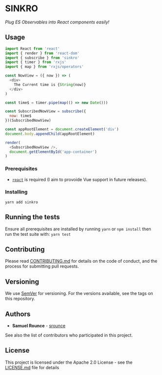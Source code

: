 # SINKRO

*Plug ES Observables into React components easily!*

## Usage

```javascript
import React from 'react'
import { render } from 'react-dom'
import { subscribe } from 'sinkro'
import { timer } from 'rxjs'
import { map } from 'rxjs/operators'

const NowView = ({ now }) => (
  <div>
    The Current time is {String(now)}
  </div>
)

const time$ = timer.pipe(map(() => new Date()))

const SubscribedNowView = subscribe({
  now: time$
})(SubscribedNowView)

const appRootElement = document.createElement('div')
document.body.appendChild(appRootElement)

render(
  <SubscribedNowView />,
  document.getElementById('app-container')
)
```

### Prerequisites

* [`react`](https://npmjs.com/package/react) is required (I aim to provoide Vue support in future releases).

### Installing

```
yarn add sinkro
```

## Running the tests

Ensure all prerequisites are installed by running `yarn` or `npm install`
then run the test suite with: `yarn test`

## Contributing

Please read [CONTRIBUTING.md](CONTRIBUTING.md) for details on the code of conduct, and the process for submitting pull requests.

## Versioning

We use [SemVer](http://semver.org/) for versioning. For the versions available, see the tags on this repository. 

## Authors

* **Samuel Rounce** - [srounce](https://github.com/srounce)

See also the list of contributors who participated in this project.

## License

This project is licensed under the Apache 2.0 License - see the [LICENSE.md](LICENSE.md) file for details
